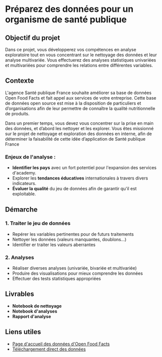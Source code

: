 # Préparez des données pour un organisme de santé publique

## Objectif du projet

Dans ce projet, vous développerez vos compétences en analyse exploratoire tout en vous concentrant sur le nettoyage des données et leur analyse multivariée. Vous effectuerez des analyses statistiques univariées et multivariées pour comprendre les relations entre différentes variables.

## Contexte
L'agence Santé publique France souhaite améliorer sa base de données Open Food Facts et fait appel aux services de votre entreprise. 
Cette base de données open source est mise à la disposition de particuliers et d’organisations afin de leur permettre de connaître la qualité nutritionnelle de produits.


Dans un premier temps, vous devez vous concentrer sur la prise en main des données, et d’abord les nettoyer et les explorer. Vous êtes missionné sur le projet de nettoyage et exploration des données en interne, afin de déterminer la faisabilité de cette idée d’application de Santé publique France

### Enjeux de l'analyse :

- **Identifier les pays** avec un fort potentiel pour l'expansion des services d'academy.
- Explorer les **tendances éducatives** internationales à travers divers indicateurs.
- **Évaluer la qualité** du jeu de données afin de garantir qu'il est exploitable.

## Démarche

### 1. Traiter le jeu de données
   - Repérer les variables pertinentes pour de futurs traitements
   - Nettoyer les données (valeurs manquantes, doublons...)
   - Identifier er traiter les valeurs aberrantes

### 2. Analyses
  - Réaliser diverses analyses (univariée, bivariée et multivariée)
  - Produire des visualisations pour mieux comprendre les données
  - Effectuer des tests statistiques appropriées

## Livrables
- **Notebook de nettoyage**
- **Notebook d'analyses**
- **Rapport d'analyse**

## Liens utiles

- [Page d'accueil des données d'Open Food Facts]([https://data.worldbank.org](https://world.openfoodfacts.org/))
- [Téléchargement direct des données]([https://datacatalog.worldbank.org/search/dataset/0038480](https://s3-eu-west-1.amazonaws.com/static.oc-static.com/prod/courses/files/parcours-data-scientist/P2/fr.openfoodfacts.org.products.csv.zip))

